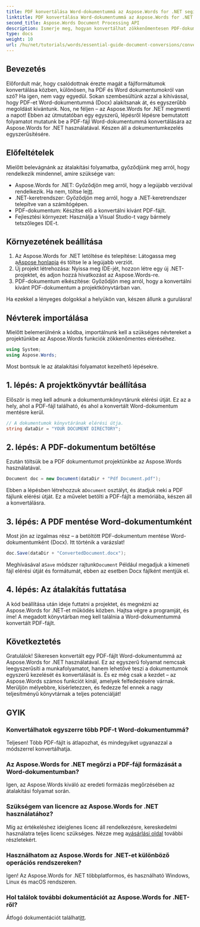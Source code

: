 ```yaml
---
title: PDF konvertálása Word-dokumentummá az Aspose.Words for .NET segítségével
linktitle: PDF konvertálása Word-dokumentummá az Aspose.Words for .NET segítségével
second_title: Aspose.Words Document Processing API
description: Ismerje meg, hogyan konvertálhat zökkenőmentesen PDF-dokumentumokat Word (Docx) formátumba az Aspose.Words for .NET használatával. Ez a lépésenkénti útmutató megkönnyíti a fejlesztők számára.
type: docs
weight: 10
url: /hu/net/tutorials/words/essential-guide-document-conversions/convert-pdf-to-word/
---
```

## Bevezetés

Előfordult már, hogy csalódottnak érezte magát a fájlformátumok konvertálása közben, különösen, ha PDF és Word dokumentumokról van szó? Ha igen, nem vagy egyedül. Sokan szembesültünk azzal a kihívással, hogy PDF-et Word-dokumentummá (Docx) alakítsanak át, és egyszerűbb megoldást kívántunk. Nos, ne féljen – az Aspose.Words for .NET megmenti a napot! Ebben az útmutatóban egy egyszerű, lépésről lépésre bemutatott folyamatot mutatunk be a PDF-fájl Word-dokumentummá konvertálására az Aspose.Words for .NET használatával. Készen áll a dokumentumkezelés egyszerűsítésére.

## Előfeltételek

Mielőtt belevágnánk az átalakítási folyamatba, győződjünk meg arról, hogy rendelkezik mindennel, amire szüksége van:

-  Aspose.Words for .NET: Győződjön meg arról, hogy a legújabb verzióval rendelkezik. Ha nem, töltse le[itt](https://releases.aspose.com/words/net/).
- .NET-keretrendszer: Győződjön meg arról, hogy a .NET-keretrendszer telepítve van a számítógépen.
- PDF-dokumentum: Készítse elő a konvertálni kívánt PDF-fájlt.
- Fejlesztési környezet: Használja a Visual Studio-t vagy bármely tetszőleges IDE-t.

## Környezetének beállítása

1.  Az Aspose.Words for .NET letöltése és telepítése: Látogassa meg a[Aspose honlapja](https://releases.aspose.com/words/net/) és töltse le a legújabb verziót.
2. Új projekt létrehozása: Nyissa meg IDE-jét, hozzon létre egy új .NET-projektet, és adjon hozzá hivatkozást az Aspose.Words-re.
3. PDF-dokumentum elkészítése: Győződjön meg arról, hogy a konvertálni kívánt PDF-dokumentum a projektkönyvtárban van.

Ha ezekkel a lényeges dolgokkal a helyükön van, készen állunk a gurulásra!

## Névterek importálása

Mielőtt belemerülnénk a kódba, importálnunk kell a szükséges névtereket a projektünkbe az Aspose.Words funkciók zökkenőmentes eléréséhez.

```csharp
using System;
using Aspose.Words;
```

Most bontsuk le az átalakítási folyamatot kezelhető lépésekre.

## 1. lépés: A projektkönyvtár beállítása

Először is meg kell adnunk a dokumentumkönyvtárunk elérési útját. Ez az a hely, ahol a PDF-fájl található, és ahol a konvertált Word-dokumentum mentésre kerül.

```csharp
// A dokumentumok könyvtárának elérési útja.
string dataDir = "YOUR DOCUMENT DIRECTORY";
```

## 2. lépés: A PDF-dokumentum betöltése

Ezután töltsük be a PDF dokumentumot projektünkbe az Aspose.Words használatával.

```csharp
Document doc = new Document(dataDir + "Pdf Document.pdf");
```

Ebben a lépésben létrehozzuk a`Document` osztályt, és átadjuk neki a PDF fájlunk elérési útját. Ez a művelet betölti a PDF-fájlt a memóriába, készen áll a konvertálásra.

## 3. lépés: A PDF mentése Word-dokumentumként

Most jön az izgalmas rész – a betöltött PDF-dokumentum mentése Word-dokumentumként (Docx). Itt történik a varázslat!

```csharp
doc.Save(dataDir + "ConvertedDocument.docx");
```

 Meghívásával a`Save` módszer rajtunk`Document` Például megadjuk a kimeneti fájl elérési útját és formátumát, ebben az esetben Docx fájlként mentjük el.

## 4. lépés: Az átalakítás futtatása

A kód beállítása után ideje futtatni a projektet, és megnézni az Aspose.Words for .NET-et működés közben. Hajtsa végre a programját, és íme! A megadott könyvtárban meg kell találnia a Word-dokumentummá konvertált PDF-fájlt.

## Következtetés

Gratulálok! Sikeresen konvertált egy PDF-fájlt Word-dokumentummá az Aspose.Words for .NET használatával. Ez az egyszerű folyamat nemcsak leegyszerűsíti a munkafolyamatot, hanem lehetővé teszi a dokumentumok egyszerű kezelését és konvertálását is. És ez még csak a kezdet – az Aspose.Words számos funkciót kínál, amelyek felfedezésére várnak. Merüljön mélyebbre, kísérletezzen, és fedezze fel ennek a nagy teljesítményű könyvtárnak a teljes potenciálját!

## GYIK

### Konvertálhatok egyszerre több PDF-t Word-dokumentummá?
Teljesen! Több PDF-fájlt is átlapozhat, és mindegyiket ugyanazzal a módszerrel konvertálhatja.

### Az Aspose.Words for .NET megőrzi a PDF-fájl formázását a Word-dokumentumban?
Igen, az Aspose.Words kiváló az eredeti formázás megőrzésében az átalakítási folyamat során.

### Szükségem van licencre az Aspose.Words for .NET használatához?
 Míg az értékeléshez ideiglenes licenc áll rendelkezésre, kereskedelmi használatra teljes licenc szükséges. Nézze meg a[vásárlási oldal](https://purchase.conholdate.com/buy) további részletekért.

### Használhatom az Aspose.Words for .NET-et különböző operációs rendszereken?
Igen! Az Aspose.Words for .NET többplatformos, és használható Windows, Linux és macOS rendszeren.

### Hol találok további dokumentációt az Aspose.Words for .NET-ről?
 Átfogó dokumentációt találhat[itt](https://reference.aspose.com/words/net/).